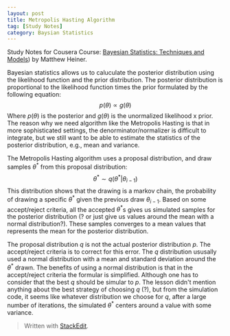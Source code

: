```yaml
---
layout: post
title: Metropolis Hasting Algorithm
tag: [Study Notes]
category: Baysian Statistics
---
```


Study Notes for Cousera Course: [Bayesian Statistics: Techniques and Models](https://www.coursera.org/learn/mcmc-bayesian-statistics/)) by Matthew Heiner.

Bayesian statistics allows us to caluculate the posterior distribution using the likelihood function and the prior distribution. The posterior distribution is proportional to the likelihood function times the prior formulated by the following equation:$$p(\theta) \propto g(\theta)$$ Where $p(\theta)$ is the posterior and $g(\theta)$ is the unormalized likelihood x prior. The reason why we need algorithm like the Metropolis Hasting is that in more sophisticated settings, the denorminator/normalizer is difficult to integrate, but we still want to be able to estimate the statistics of the posterior distribution, e.g., mean and variance.

The Metropolis Hasting algorithm uses a proposal distribution, and draw samples $\theta^*$ from this proposal distribution:$$\theta^* \sim q(\theta^*|\theta_{i-1})$$ This distribution shows that the drawing is a markov chain, the probability of drawing a specific $\theta^*$ given the previous draw $\theta_{i-1}$. Based on some accept/reject criteria, all the accepted $\theta^*$s gives us simulated samples for the posterior distribution (? or just give us values around the mean with a normal distribution?). These samples converges to a mean values that represents the mean for the posterior distribution.

The proposal distribution $q$ is not the actual posterior distribution $p$. The accept/reject criteria is to correct for this error. The $q$ distribution ususally used a normal distribution with a mean and standard deviation around the $\theta^*$ drawn. The benefits of using a normal distribution is that in the accept/reject criteria the formular is simplified. Although one has to consider that the best $q$ should be simular to $p$. The lesson didn't mention anything about the best strategy of choosing $q$ (?), but from the simulation code, it seems like whatever distribution we choose for $q$, after a large number of iterations, the simulated $\theta^*$ centers around a value with some variance.


> Written with [StackEdit](https://stackedit.io/).
<!--stackedit_data:
eyJoaXN0b3J5IjpbLTE5Njk1ODA4NTgsOTk4MjE2NTU1LC0xOD
Y0OTc0Nzk2LC0xODY0OTc0Nzk2LC0yNTMwNjc4MDJdfQ==
-->